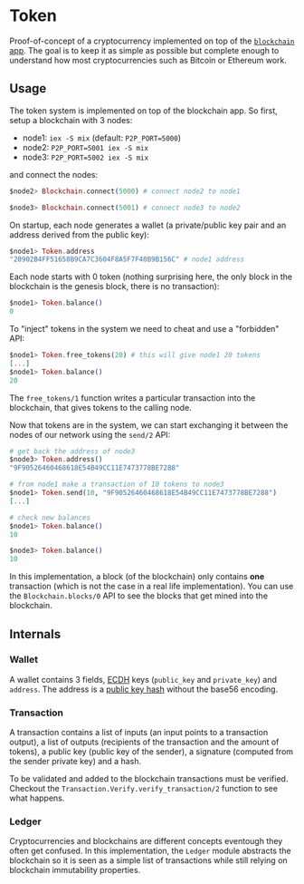 # Token

Proof-of-concept of a cryptocurrency implemented on top of the [`blockchain` app](../blockchain/README.md). The goal is to keep it as simple as possible but complete enough to understand how most cryptocurrencies such as Bitcoin or Ethereum work.

## Usage

The token system is implemented on top of the blockchain app. So first, setup a blockchain with 3 nodes:

- node1: `iex -S mix` (default: `P2P_PORT=5000`)
- node2: `P2P_PORT=5001 iex -S mix`
- node3: `P2P_PORT=5002 iex -S mix`

and connect the nodes:

```elixir
$node2> Blockchain.connect(5000) # connect node2 to node1

$node3> Blockchain.connect(5001) # connect node3 to node2
```

On startup, each node generates a wallet (a private/public key pair and an address derived from the public key):

```elixir
$node1> Token.address
"20902B4FF51658B9CA7C3604F8A5F7F40B9B156C" # node1 address
```

Each node starts with 0 token (nothing surprising here, the only block in the blockchain is the genesis block, there is no transaction):

```elixir
$node1> Token.balance()
0
````

To "inject" tokens in the system we need to cheat and use a "forbidden" API:

```elixir
$node1> Token.free_tokens(20) # this will give node1 20 tokens
[...]
$node1> Token.balance()
20
```

The `free_tokens/1` function writes a particular transaction into the blockchain, that gives tokens to the calling node.

Now that tokens are in the system, we can start exchanging it between the nodes of our network using the `send/2` API:

```elixir
# get back the address of node3
$node3> Token.address()
"9F90526460468618E54B49CC11E7473778BE7288"

# from node1 make a transaction of 10 tokens to node3
$node1> Token.send(10, "9F90526460468618E54B49CC11E7473778BE7288")
[...]

# check new balances
$node1> Token.balance()
10

$node3> Token.balance()
10
```

In this implementation, a block (of the blockchain) only contains **one** transaction (which is not the case in a real life implementation). You can use the `Blockchain.blocks/0` API to see the blocks that get mined into the blockchain.

## Internals

### Wallet

A wallet contains 3 fields, [ECDH](https://en.wikipedia.org/wiki/Elliptic-curve_Diffie%E2%80%93Hellman) keys (`public_key` and `private_key`) and `address`. The address is a [public key hash](https://en.bitcoin.it/wiki/Technical_background_of_version_1_Bitcoin_addresses) without the base56 encoding.

### Transaction

A transaction contains a list of inputs (an input points to a transaction output), a list of outputs (recipients of the transaction and the amount of tokens), a public key (public key of the sender), a signature (computed from the sender private key) and a hash.

To be validated and added to the blockchain transactions must be verified. Checkout the `Transaction.Verify.verify_transaction/2` function to see what happens.

### Ledger

Cryptocurrencies and blockchains are different concepts eventough they often get confused. In this implementation, the `Ledger` module abstracts the blockchain so it is seen as a simple list of transactions while still relying on blockchain immutability properties.
